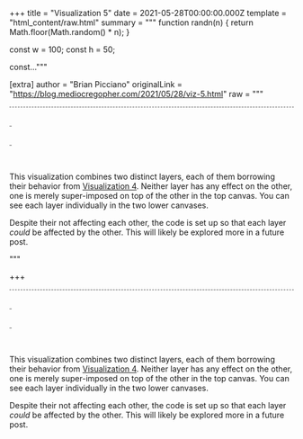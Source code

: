 
+++
title = "Visualization 5"
date = 2021-05-28T00:00:00.000Z
template = "html_content/raw.html"
summary = """
function randn(n) {
    return Math.floor(Math.random() * n);
}

const w = 100;
const h = 50;

const..."""

[extra]
author = "Brian Picciano"
originalLink = "https://blog.mediocregopher.com/2021/05/28/viz-5.html"
raw = """
<script type="text/javascript">

function randn(n) {
    return Math.floor(Math.random() * n);
}

const w = 100;
const h = 50;

const maxNewElsPerTick = 10;
const deathThresh = 10;

class Canvas {
  constructor(canvasDOM) {
    this.dom = canvasDOM;
    this.ctx = canvasDOM.getContext("2d");

    // expand canvas element's width to match parent.
    this.dom.width = this.dom.parentElement.offsetWidth;

    // rectSize must be an even number or the pixels don't display nicely.
    this.rectSize = Math.floor(this.dom.width / w /2) * 2;

    this.dom.width = w * this.rectSize;
    this.dom.height = h * this.rectSize;
  }

  rectSize() {
    return Math.floor(this.dom.width / w);
  }
}

class Layer {
  constructor(newEl) {
    this.els = {};
    this.diff = {};
    this.newEl = newEl;
  }

  _normCoord(coord) {
    if (typeof coord !== 'string') coord = JSON.stringify(coord);
    return coord;
  }

  get(coord) {
    return this.els[this._normCoord(coord)];
  }

  getAll() {
    return Object.values(this.els);
  }

  set(coord, el) {
    this.diff[this._normCoord(coord)] = {action: "set", coord: coord, ...el};
  }

  unset(coord) {
    this.diff[this._normCoord(coord)] = {action: "unset"};
  }

  applyDiff() {
    for (const coordStr in this.diff) {
      const el = this.diff[coordStr];
      delete this.diff[coordStr];

      if (el.action == "set") {
        delete el.action;
        this.els[coordStr] = el;
      } else {
        delete this.els[coordStr];
      }
    }
  }

  update(state) {
    // Apply diff from previous update first. The diff can't be applied last
    // because it needs to be present during the draw phase.
    this.applyDiff();

    const allEls = this.getAll().sort(() => Math.random() - 0.5);

    if (allEls.length == 0) {
      this.set([w/2, h/2], this.newEl([]));
    }

    let newEls = 0;
    for (const el of allEls) {
      const nCoord = randEmptyNeighboringCoord(this, el.coord);
      if (!nCoord) continue; // el has no empty neighboring spots

      const nEl = this.newEl(neighboringElsOf(this, nCoord))
      nEl.tick = state.tick;
      this.set(nCoord, nEl);

      newEls++;
      if (newEls >= maxNewElsPerTick) break;
    }

    for (const el of allEls) {
      const nEls = neighboringElsOf(this, el.coord);
      if (state.tick - el.tick - (nEls.length * deathThresh) >= deathThresh) this.unset(el.coord);
    }
}

  draw(canvas) {
    for (const coordStr in this.diff) {
      const el = this.diff[coordStr];
      const coord = JSON.parse(coordStr);

      if (el.action == "set") {
        canvas.ctx.fillStyle = `hsl(${el.h}, ${el.s}, ${el.l})`;
        canvas.ctx.fillRect(
          coord[0]*canvas.rectSize, coord[1]*canvas.rectSize,
          canvas.rectSize, canvas.rectSize,
        );

      } else {
        canvas.ctx.clearRect(
          coord[0]*canvas.rectSize, coord[1]*canvas.rectSize,
          canvas.rectSize, canvas.rectSize,
        );
      }
    }
  }
}

const neighbors = [
    [-1, -1],   [0, -1],   [1, -1],
    [-1, 0], /* [0, 0], */ [1, 0],
    [-1, 1],    [0, 1],    [1, 1],
];

function neighborsOf(coord) {
  return neighbors.map((n) => {
    let nX = coord[0]+n[0];
    let nY = coord[1]+n[1];
    nX = (nX + w) % w;
    nY = (nY + h) % h;
    return [nX, nY];
  });
}

function randEmptyNeighboringCoord(layer, coord) {
  const neighbors = neighborsOf(coord).sort(() => Math.random() - 0.5);
  for (const nCoord of neighbors) {
    if (!layer.get(nCoord)) return nCoord;
  }
  return null;
}

function neighboringElsOf(layer, coord) {
  const neighboringEls = [];
  for (const nCoord of neighborsOf(coord)) {
    const el = layer.get(nCoord);
    if (el) neighboringEls.push(el);
  }
  return neighboringEls;
}

const drift = 30;
function mkNewEl(l) {
  return (nEls) => {
    const s = "100%";
    if (nEls.length == 0) {
      return {
        h: randn(360),
        s: s,
        l: l,
      };
    }

    // for each h (which can be considered as degrees around a circle) break the h
    // down into x and y vectors, and add those up separately. Then find the angle
    // between those two resulting vectors, and that's the "average" h value.
    let x = 0;
    let y = 0;
    nEls.forEach((el) => {
      const hRad = el.h * Math.PI / 180;
      x += Math.cos(hRad);
      y += Math.sin(hRad);
    });

    let h = Math.atan2(y, x);
    h = h / Math.PI * 180;

    // apply some random drift, normalize
    h += (Math.random() * drift * 2) - drift;
    h = (h + 360) % 360;

    return {
      h: h,
      s: s,
      l: l,
    };
  }
}

class Universe {
  constructor(canvasesByClass, layersByClass) {
    this.canvasesByClass = canvasesByClass;
    this.state = {
      tick: 0,
      layers: layersByClass,
    };
  }

  update() {
    this.state.tick++;
    Object.values(this.state.layers).forEach((layer) => layer.update(this.state));
  }

  draw() {
    for (const layerName in this.state.layers) {
      if (!this.canvasesByClass[layerName]) return;
      this.canvasesByClass[layerName].forEach((canvas) => {
        this.state.layers[layerName].draw(canvas);
      });
    }
  }
}

</script>

<style>

.canvasContainer {
  display: grid;
  margin-bottom: 2rem;
  text-align: center;
}

canvas {
  border: 1px dashed #AAA;
  width: 100%;
  grid-area: 1/1/2/2;
}

</style>

<div class="canvasContainer">
  <canvas class="layer1"></canvas>
  <canvas class="layer2"></canvas>
</div>

<div class="row">
  <div class="columns six">
    <div class="canvasContainer"><canvas class="layer1"></canvas></div>
  </div>
  <div class="columns six">
    <div class="canvasContainer"><canvas class="layer2"></canvas></div>
  </div>
</div>

<p>This visualization combines two distinct layers, each of them borrowing their
behavior from <a href="/2021/05/26/viz-4.html">Visualization 4</a>. Neither layer has any effect on the
other, one is merely super-imposed on top of the other in the top canvas. You
can see each layer individually in the two lower canvases.</p>

<p>Despite their not affecting each other, the code is set up so that each layer
<em>could</em> be affected by the other. This will likely be explored more in a future
post.</p>

<script>

const canvasesByClass = {};
[...document.getElementsByTagName("canvas")].forEach((canvasDOM) => {

  const canvas = new Canvas(canvasDOM);
  canvasDOM.classList.forEach((name) => {
    if (!canvasesByClass[name]) canvasesByClass[name] = [];
    canvasesByClass[name].push(canvas);
  })
});


const universe = new Universe(canvasesByClass, {
  "layer1": new Layer(mkNewEl("90%")),
  "layer2": new Layer(mkNewEl("50%")),
});

const requestAnimationFrame =
  window.requestAnimationFrame ||
  window.mozRequestAnimationFrame ||
  window.webkitRequestAnimationFrame ||
  window.msRequestAnimationFrame;

function doTick() {
  universe.update();
  universe.draw();
  requestAnimationFrame(doTick);
}

doTick();

</script>"""

+++
<script type="text/javascript">

function randn(n) {
    return Math.floor(Math.random() * n);
}

const w = 100;
const h = 50;

const maxNewElsPerTick = 10;
const deathThresh = 10;

class Canvas {
  constructor(canvasDOM) {
    this.dom = canvasDOM;
    this.ctx = canvasDOM.getContext("2d");

    // expand canvas element's width to match parent.
    this.dom.width = this.dom.parentElement.offsetWidth;

    // rectSize must be an even number or the pixels don't display nicely.
    this.rectSize = Math.floor(this.dom.width / w /2) * 2;

    this.dom.width = w * this.rectSize;
    this.dom.height = h * this.rectSize;
  }

  rectSize() {
    return Math.floor(this.dom.width / w);
  }
}

class Layer {
  constructor(newEl) {
    this.els = {};
    this.diff = {};
    this.newEl = newEl;
  }

  _normCoord(coord) {
    if (typeof coord !== 'string') coord = JSON.stringify(coord);
    return coord;
  }

  get(coord) {
    return this.els[this._normCoord(coord)];
  }

  getAll() {
    return Object.values(this.els);
  }

  set(coord, el) {
    this.diff[this._normCoord(coord)] = {action: "set", coord: coord, ...el};
  }

  unset(coord) {
    this.diff[this._normCoord(coord)] = {action: "unset"};
  }

  applyDiff() {
    for (const coordStr in this.diff) {
      const el = this.diff[coordStr];
      delete this.diff[coordStr];

      if (el.action == "set") {
        delete el.action;
        this.els[coordStr] = el;
      } else {
        delete this.els[coordStr];
      }
    }
  }

  update(state) {
    // Apply diff from previous update first. The diff can't be applied last
    // because it needs to be present during the draw phase.
    this.applyDiff();

    const allEls = this.getAll().sort(() => Math.random() - 0.5);

    if (allEls.length == 0) {
      this.set([w/2, h/2], this.newEl([]));
    }

    let newEls = 0;
    for (const el of allEls) {
      const nCoord = randEmptyNeighboringCoord(this, el.coord);
      if (!nCoord) continue; // el has no empty neighboring spots

      const nEl = this.newEl(neighboringElsOf(this, nCoord))
      nEl.tick = state.tick;
      this.set(nCoord, nEl);

      newEls++;
      if (newEls >= maxNewElsPerTick) break;
    }

    for (const el of allEls) {
      const nEls = neighboringElsOf(this, el.coord);
      if (state.tick - el.tick - (nEls.length * deathThresh) >= deathThresh) this.unset(el.coord);
    }
}

  draw(canvas) {
    for (const coordStr in this.diff) {
      const el = this.diff[coordStr];
      const coord = JSON.parse(coordStr);

      if (el.action == "set") {
        canvas.ctx.fillStyle = `hsl(${el.h}, ${el.s}, ${el.l})`;
        canvas.ctx.fillRect(
          coord[0]*canvas.rectSize, coord[1]*canvas.rectSize,
          canvas.rectSize, canvas.rectSize,
        );

      } else {
        canvas.ctx.clearRect(
          coord[0]*canvas.rectSize, coord[1]*canvas.rectSize,
          canvas.rectSize, canvas.rectSize,
        );
      }
    }
  }
}

const neighbors = [
    [-1, -1],   [0, -1],   [1, -1],
    [-1, 0], /* [0, 0], */ [1, 0],
    [-1, 1],    [0, 1],    [1, 1],
];

function neighborsOf(coord) {
  return neighbors.map((n) => {
    let nX = coord[0]+n[0];
    let nY = coord[1]+n[1];
    nX = (nX + w) % w;
    nY = (nY + h) % h;
    return [nX, nY];
  });
}

function randEmptyNeighboringCoord(layer, coord) {
  const neighbors = neighborsOf(coord).sort(() => Math.random() - 0.5);
  for (const nCoord of neighbors) {
    if (!layer.get(nCoord)) return nCoord;
  }
  return null;
}

function neighboringElsOf(layer, coord) {
  const neighboringEls = [];
  for (const nCoord of neighborsOf(coord)) {
    const el = layer.get(nCoord);
    if (el) neighboringEls.push(el);
  }
  return neighboringEls;
}

const drift = 30;
function mkNewEl(l) {
  return (nEls) => {
    const s = "100%";
    if (nEls.length == 0) {
      return {
        h: randn(360),
        s: s,
        l: l,
      };
    }

    // for each h (which can be considered as degrees around a circle) break the h
    // down into x and y vectors, and add those up separately. Then find the angle
    // between those two resulting vectors, and that's the "average" h value.
    let x = 0;
    let y = 0;
    nEls.forEach((el) => {
      const hRad = el.h * Math.PI / 180;
      x += Math.cos(hRad);
      y += Math.sin(hRad);
    });

    let h = Math.atan2(y, x);
    h = h / Math.PI * 180;

    // apply some random drift, normalize
    h += (Math.random() * drift * 2) - drift;
    h = (h + 360) % 360;

    return {
      h: h,
      s: s,
      l: l,
    };
  }
}

class Universe {
  constructor(canvasesByClass, layersByClass) {
    this.canvasesByClass = canvasesByClass;
    this.state = {
      tick: 0,
      layers: layersByClass,
    };
  }

  update() {
    this.state.tick++;
    Object.values(this.state.layers).forEach((layer) => layer.update(this.state));
  }

  draw() {
    for (const layerName in this.state.layers) {
      if (!this.canvasesByClass[layerName]) return;
      this.canvasesByClass[layerName].forEach((canvas) => {
        this.state.layers[layerName].draw(canvas);
      });
    }
  }
}

</script>

<style>

.canvasContainer {
  display: grid;
  margin-bottom: 2rem;
  text-align: center;
}

canvas {
  border: 1px dashed #AAA;
  width: 100%;
  grid-area: 1/1/2/2;
}

</style>

<div class="canvasContainer">
  <canvas class="layer1"></canvas>
  <canvas class="layer2"></canvas>
</div>

<div class="row">
  <div class="columns six">
    <div class="canvasContainer"><canvas class="layer1"></canvas></div>
  </div>
  <div class="columns six">
    <div class="canvasContainer"><canvas class="layer2"></canvas></div>
  </div>
</div>

<p>This visualization combines two distinct layers, each of them borrowing their
behavior from <a href="/2021/05/26/viz-4.html">Visualization 4</a>. Neither layer has any effect on the
other, one is merely super-imposed on top of the other in the top canvas. You
can see each layer individually in the two lower canvases.</p>

<p>Despite their not affecting each other, the code is set up so that each layer
<em>could</em> be affected by the other. This will likely be explored more in a future
post.</p>

<script>

const canvasesByClass = {};
[...document.getElementsByTagName("canvas")].forEach((canvasDOM) => {

  const canvas = new Canvas(canvasDOM);
  canvasDOM.classList.forEach((name) => {
    if (!canvasesByClass[name]) canvasesByClass[name] = [];
    canvasesByClass[name].push(canvas);
  })
});


const universe = new Universe(canvasesByClass, {
  "layer1": new Layer(mkNewEl("90%")),
  "layer2": new Layer(mkNewEl("50%")),
});

const requestAnimationFrame =
  window.requestAnimationFrame ||
  window.mozRequestAnimationFrame ||
  window.webkitRequestAnimationFrame ||
  window.msRequestAnimationFrame;

function doTick() {
  universe.update();
  universe.draw();
  requestAnimationFrame(doTick);
}

doTick();

</script>
